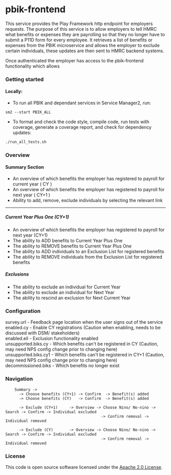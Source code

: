 # pbik-frontend

This service provides the Play Framework http endpoint for employers requests. The purpose of this service is to allow employers to tell HMRC what benefits or expenses they are payrolling so that they no longer have to submit a P11D form for every employee. It retrieves a list of benefits or expenses from the PBIK microservice and allows the employer to exclude certain individuals, these updates are then sent to HMRC backend systems.

Once authenticated the employer has access to the pbik-frontend functionality which allows

### Getting started
#### Locally:
- To run all PBIK and dependant services in Service Manager2, run:
```
sm2 --start PBIK_ALL
```

- To format and check the code style, compile code, run tests with coverage, generate a coverage report, and check for dependency updates:

```bash
./run_all_tests.sh
```

### Overview 

#### Summary Section

* An overview of which benefits the employer has registered to payroll for current year ( CY )
* An overview of which benefits the employer has registered to payroll for next year ( CY+1 )
* Ability to add, remove, exclude individuals by selecting the relevant link

-----
##### Current Year Plus One (CY+1)

* An overview of which benefits the employer has registered to payroll for next year (CY+1)
* The ability to ADD benefits to Current Year Plus One
* The ability to REMOVE benefits to Current Year Plus One
* The ability to ADD individuals to an Exclusion List for registered benefits
* The ability to REMOVE individuals from the Exclusion List for registered benefits

##### Exclusions

* The ability to exclude an individual for Current Year
* The ability to exclude an individual for Next Year
* The ability to rescind an exclusion for Next Current Year

### Configuration

survey.url - Feedback page location when the user signs out of the service <br />
enabled.cy - Enable CY registrations (Caution when enabling, needs to be discussed with DSM/ stakeholders) <br />
enabled.eil - Exclusion functionality enabled <br />
unsupported.biks.cy - Which benefits can't be registered in CY (Caution, may need NPS config change prior to changing here) <br />
unsupported.biks.cy1 - Which benefits can't be registered in CY+1 (Caution, may need NPS config change prior to changing here) <br />
decommissioned.biks - Which benefits no longer exist <br />

### Navigation

        Summary -> 
          -> Choose benefits (CY+1) -> Confirm  -> Benefit(s) added
          -> Choose benefits (CY)   -> Confirm  -> Benefit(s) added
        
          -> Exclude (CY+1)     -> Overview -> Choose Nino/ No-nino -> Search -> Confirm -> Individual excluded
                                              -> Confirm removal -> Individual removed
                                              
          -> Exclude (CY)       -> Overview -> Choose Nino/ No-nino -> Search -> Confirm -> Individual excluded
                                              -> Confirm removal -> Individual removed

### License

This code is open source software licensed under the [Apache 2.0 License]("http://www.apache.org/licenses/LICENSE-2.0.html").
